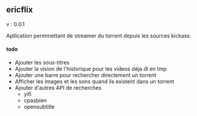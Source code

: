 ## ericflix

v : 0.0.1

Apllication permmettant de streamer du torrent depuis les sources kickass.

#### todo
* Ajouter les sous-titres
* Ajouter la vision de l'historique pour les videos déja dl en tmp
* Ajouter une barre pour rechercher directement un torrent
* Afficher les images et les sons quand ils existent dans un torrent
* Ajouter d'autres API de recherches
    * yifi
    * cpasbien
    * opensubtitle
